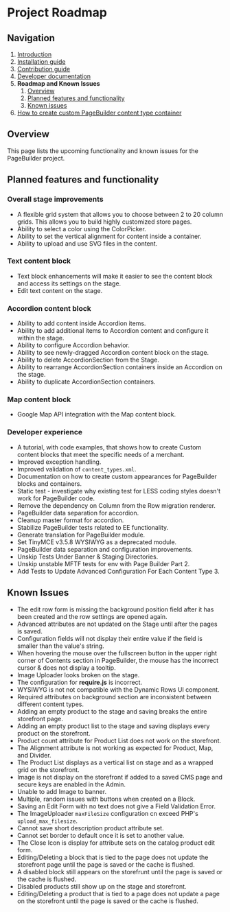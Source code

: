 # Project Roadmap

## Navigation

1. [Introduction]
2. [Installation guide]
3. [Contribution guide]
4. [Developer documentation]
5. **Roadmap and Known Issues**
   1. [Overview](#overview)
   1. [Planned features and functionality](#planned-features-and-functionality)
   1. [Known issues](#known-issues)
6. [How to create custom PageBuilder content type container]


[Introduction]: README.md
[Contribution guide]: CONTRIBUTING.md
[Installation guide]: install.md
[Developer documentation]: developer-documentation.md
[Architecture overview]: architecture-overview.md
[BlueFoot to PageBuilder data migration]: bluefoot-data-migration.md
[Third-party content type migration]: new-content-type-example.md
[Iconography]: iconography.md
[Add image uploader to content type]: image-uploader.md
[Module integration]: module-integration.md
[Additional data configuration]: custom-configuration.md
[Content type configuration]: content-type-configuration.md
[How to add a new content type]: how-to-add-new-content-type.md
[Events]: events.md
[Bindings]: bindings.md
[Master format]: master-format.md
[Visual select]: visual-select.md
[Reuse product conditions in content types]: product-conditions.md
[Store component master format as widget directive]: widget-directive.md
[Use the block chooser UI component]: block-chooser-component.md
[Use the inline text editing component]: inline-editing-component.md
[Render a backend content type preview]: content-type-preview.md
[Custom Toolbar]: toolbar.md
[Full width page layouts]: full-width-page-layouts.md
[Add image uploader to content type]: image-uploader.md
[Roadmap and Known Issues]: roadmap.md
[How to create custom PageBuilder content type container]: how-to-create-custom-content-type-container.md

## Overview

This page lists the upcoming functionality and known issues for the PageBuilder project.

## Planned features and functionality

### Overall stage improvements

* A flexible grid system that allows you to choose between 2 to 20 column grids.
  This allows you to build highly customized store pages. <!-- MAGETWO-87048 -->
* Ability to select a color using the ColorPicker. <!-- MAGETWO-90240 -->
* Ability to set the vertical alignment for content inside a container. <!-- MAGETWO-90242 -->
* Ability to upload and use SVG files in the content. <!-- MAGETWO-53778 -->

### Text content block

  * Text block enhancements will make it easier to see the content block and access its settings on the stage. <!-- MAGETWO-87070 -->
  * Edit text content on the stage. <!--MAGETWO-86724-->

### Accordion content block

  * Ability to add content inside Accordion items. <!-- MAGETWO-66514 -->
  * Ability to add additional items to Accordion content and configure it within the stage. <!-- MAGETWO-87046 -->
  * Ability to configure Accordion behavior. <!-- MAGETWO-87098 -->
  * Ability to see newly-dragged Accordion content block on the stage. <!-- MAGETWO-87089 -->
  * Ability to delete AccordionSection from the Stage. <!-- MAGETWO-87053 -->
  * Ability to rearrange AccordionSection containers inside an Accordion on the stage. <!-- MAGETWO-87051 -->
  * Ability to duplicate AccordionSection containers. <!-- MAGETWO-88857 -->

### Map content block

  * Google Map API integration with the Map content block. <!-- MAGETWO-88225 -->

### Developer experience

  * A tutorial, with code examples, that shows how to create Custom content blocks that meet the specific needs of a merchant. <!-- MAGETWO-72564 -->
  * Improved exception handling. <!-- MAGETWO-88348 -->
  * Improved validation of `content_types.xml`. <!-- MAGETWO-88379 -->
  * Documentation on how to create custom appearances for PageBuilder blocks and containers. <!-- MAGETWO-86522 -->
  * Static test - investigate why existing test for LESS coding styles doesn't work for PageBuilder code. <!-- MAGETWO-87592 -->
  * Remove the dependency on Column from the Row migration renderer. <!-- MAGETWO-88772 -->
  * PageBuilder data separation for accordion. <!--MAGETWO-89188-->
  * Cleanup master format for accordion. <!--MAGETWO-89226-->
  * Stabilize PageBuilder tests related to EE functionality. <!--MAGETWO-87898-->
  * Generate translation for PageBuilder module. <!--MAGETWO-88456-->
  * Set TinyMCE v3.5.8 WYSIWYG as a deprecated module. <!--MAGETWO-89695-->
  * PageBuilder data separation and configuration improvements. <!--MAGETWO-88351-->
  * Unskip Tests Under Banner & Staging Directories. <!--MAGETWO-90239-->
  * Unskip unstable MFTF tests for env with Page Builder Part 2. <!-- MAGETWO-89829-->
  * Add Tests to Update Advanced Configuration For Each Content Type 3. <!--MAGETWO-90175-->



## Known Issues

* The edit row form is missing the background position field after it has been created and the row settings are opened again. <!-- MAGETWO-89477 -->
* Advanced attributes are not updated on the Stage until after the pages is saved. <!-- MAGETWO-89560 -->
* Configuration fields will not display their entire value if the field is smaller than the value's string. <!-- MAGETWO-88226 -->
* When hovering the mouse over the fullscreen button in the upper right corner of Contents section in PageBuilder, the mouse has the incorrect cursor & does not display a tooltip. <!-- MAGETWO-88353 -->
* Image Uploader looks broken on the stage. <!-- MAGETWO-90116 -->
* The configuration for **require.js** is incorrect. <!-- MAGETWO-81327 -->
* WYSIWYG is not not compatible with the Dynamic Rows UI component. <!-- MAGETWO-80151 -->
* Required attributes on background section are inconsistent between different content types. <!-- MAGETWO-86986 -->
* Adding an empty product to the stage and saving breaks the entire storefront page. <!-- MAGETWO-89998 -->
* Adding an empty product list to the stage and saving displays every product on the storefront. <!-- MAGETWO-90010 -->
* Product count attribute for Product List does not work on the storefront. <!-- MAGETWO-90100 -->
* The Alignment attribute is not working as expected for Product, Map, and Divider. <!-- MAGETWO-90101 -->
* The Product List displays as a vertical list on stage and as a wrapped grid on the storefront. <!-- MAGETWO-90102 -->
* Image is not display on the storefront if added to a saved CMS page and secure keys are enabled in the Admin. <!-- MAGETWO-90177 -->
* Unable to add Image to banner. <!-- MAGETWO-90178 -->
* Multiple, random issues with buttons when created on a Block. <!-- MAGETWO-90184 -->
* Saving an Edit Form with no text does not give a Field Validation Error. <!-- MAGETWO-89867 -->
* The ImageUploader `maxFileSize` configuration cn exceed PHP's `upload_max_filesize`. <!-- MAGETWO-90241 -->
* Cannot save short description product attribute set. <!-- MAGETWO-90277 -->
* Cannot set border to default once it is set to another value. <!-- MAGETWO-90283 -->
* The Close Icon is display for attribute sets on the catalog product edit form. <!-- MAGETWO-90347 -->
* Editing/Deleting a block that is tied to the page does not update the storefront page until the page is saved or the cache is flushed. <!-- MAGETWO-90429 -->
* A disabled block still appears on the storefrunt until the page is saved or the cache is flushed. <!-- MAGETWO-90430 -->
* Disabled products still show up on the stage and storefront. <!-- MAGETWO-90431 -->
* Editing/Deleting a product that is tied to a page does not update a page on the storefront until the page is saved or the cache is flushed. <!-- MAGETWO-90432 -->


